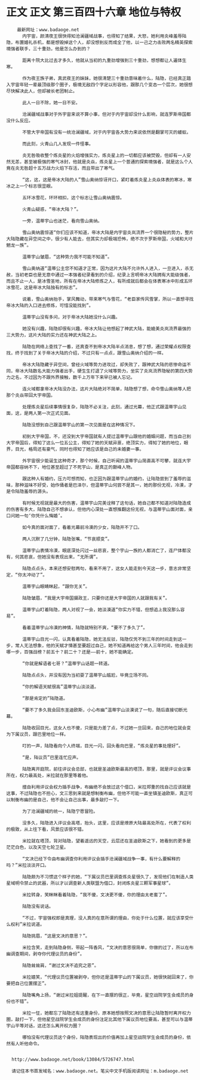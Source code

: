 # 正文 正文 第三百四十六章 地位与特权
        最新网址：www.badaoge.net
          内宇宙，颜清夜王很快得知沧澜疆域战事，也得知了结果，大怒，她利用炎峰羞辱陆隐，布置婚礼杀机，都是想毁掉这个人，却没想到反而成全了他，以一己之力击败两名精英探索境强者联手，三十重劲，他是怎么办到的？
      
          距离十院大比过去才多久，他就从当初的九重劲增强到三十重劲，想想都让人遍体生寒。
      
          作为夜王族子弟，真武夜王的妹妹，她很清楚三十重劲意味着什么，陆隐，已经真正踏入宇宙年轻一辈最顶级那个圈子，极境无敌四个字足以形容他，跟那几个变态一个层次，她很想尽快解决此人，但却被长老团制止。
      
          此人一日不除，她一日不安。
      
          沧澜疆域战事对于外宇宙来说不算小事，但对于内宇宙却没什么影响，就连罗斯帝国都没什么反应。
      
          不管大宇帝国有没有一统沧澜疆域，对于内宇宙各大势力来说依然是翻掌可灭的蝼蚁。
      
          而此刻，火青山几人发现一件怪事。
      
          炎无咎吸收整个炼炎星的火焰增强实力，炼炎星上的一切都应该被焚毁，但却有一人安然无恙，甚至被极强的寒气冰封，他就是炎焱，炼炎星上一个普通的探索境强者，就是这么个人竟在炎无咎超十五万战力火焰下存活，而且带出了寒气。
      
          “这，这，这是帝冰大陆的人”雪山奥纳惊讶开口，紧盯着炼炎星上炎焱体表的寒冰，寒冰之上一个标志很显眼。
      
          五环冰雪花，环环相扣，这个标志让雪山奥纳震惊。
      
          火青山疑惑，“帝冰大陆？”。
      
          一旁，温蒂宇山也迷茫，看向雪山奥纳。
      
          雪山奥纳震惊道“你们应该不知道，帝冰大陆是内宇宙炎岚流界一个很隐秘的势力，整片大陆隐藏在异空间之中，很少有人能去，但其实力却极端恐怖，绝不次于罗斯帝国，火域和大圩魍龙一族”。
      
          温蒂宇山皱眉，“这种势力我不可能不知道”。
      
          雪山奥纳道“温蒂公主您不知道才正常，因为这片大陆不允许外人进入，一旦进入，杀无赦，当初老臣也是无意中通过一本强者纪录看到的介绍，纪录上言明帝冰大陆拥有大能级强者，而且不止一人，是冰雪圣地，所有在帝冰大陆修炼之人，有所成就后都会在体表寒冰中形成五环冰雪花，这是帝冰大陆独有的标志”。
      
          说着，雪山奥纳抬手，掌风舞动，带来寒气与雪花，“老臣家传风雪掌，所以一直想寻找帝冰大陆的入口进去修炼，可惜没能找到”。
      
          温蒂宇山没有多问，对于帝冰大陆她没什么兴趣。
      
          她没有兴趣，陆隐却很有兴趣，帝冰大陆让他想起了神武大陆，能媲美炎岚流界最强的三大势力，这片大陆的实力还在神武大陆之上。
      
          陆隐在网络上查找了一番，还真查不到帝冰大陆半点消息，想了想，通过荣耀点权限查找，终于找到了关于帝冰大陆的介绍，不过只有一点点，跟雪山奥纳介绍的一样。
      
          帝冰大陆隐藏于异空间，曾经火域等势力进攻过，却失败了，跟神武大陆的悲惨命运不同，帝冰大陆数名大能力强者出手，硬生生打退了火域等势力，坐实了炎岚流界隐秘的第四大势力之名，不过因为不跟外界接触，数千上万年下来早已被人忘记。
      
          连火域都拿帝冰大陆没办法，这片大陆绝对不简单，陆隐想了想，命令雪山奥纳等人把那个炎焱带回大宇帝国。
      
          处理炼炎星后续事情很复杂，陆隐不必关注，此刻，通过光幕，他正式跟温蒂宇山见面，这，是两人第一次正式见面。
      
          陆隐没想到自己跟温蒂宇山的第一次见面是在这种情况下。
      
          初到大宇帝国，不，还没到大宇帝国就有人提过温蒂宇山跟他的婚姻问题，而当自己到大宇帝国后，得知了这么一位五公主，得知了她的天赋异禀，绝顶实力，得知了她的地位，眼界，目光，格局还有豪气，同时也得知了她应该是自己的未婚妻一事。
      
          外宇宙很少能诞生这种奇才，那个时候，自己听闻的温蒂宇山简直高不可攀，就连大宇帝国都容纳不下，地位甚至超过了不死宇山，是真正的巅峰人物。
      
          跟这种人有婚约，压力可想而知，也正因为跟温蒂宇山的婚约，让陆隐尝到了羞辱的滋味，那种滋味不好受，始作俑者是巴泽尔，但温蒂宇山何尝不是其一，她的那份无视，冷漠，才是令陆隐羞辱的源头。
      
          有时候无视就是最大的伤害，温蒂宇山完美诠释了这句话，她自己都不知道对陆隐造成的伤害有多大，陆隐自己不想承认，但他内心深处一直想推翻这份无视，与温蒂宇山面对面，亲口问她一句‘你凭什么悔婚’。
      
          如今真的面对面了，看着光幕前冷漠的少女，陆隐开不了口。
      
          两人沉默了几分钟，陆隐张嘴，“节哀顺变”。
      
          温蒂宇山表情冷漠，眼底深处闪过一丝悲哀，整个宇山一族的人都消亡了，连尸体都没有，何其悲哀，但她没有表现出来，“无所谓”。
      
          陆隐点点头，本来还想安慰两句，看来不用了，这女人能走到今天这一步，意志非常坚定，“你太冲动了”。
      
          温蒂宇山眼睛眯起，“跟你无关”。
      
          陆隐皱眉，“我是大宇帝国摄政王，只要你还是大宇帝国的人就跟我有关”。
      
          温蒂宇山盯着陆隐，两人对视了一会，她淡漠道“你实力不错，但想追上我没那么容易”。
      
          看着温蒂宇山冷漠的神情，陆隐就特别不爽，“要不了多久了”。
      
          温蒂宇山目光一闪，认真看着陆隐，她无法反驳，陆隐仅凭不到三年的时间走到这一步，常人无法想象，他的天赋才情甚至要超过自己，她不知道再给这个男人三年时间，他会走到哪一步，百强战榜？前五十？前二十？还是——前十，她不能确定。
      
          “你就是解语者七哥？”温蒂宇山话题一转道。
      
          陆隐点点头，并没有因为当初耍了温蒂宇山尴尬，毕竟立场不同。
      
          “你的解语天赋很高”温蒂宇山淡淡道。
      
          “那是肯定的”陆隐道。
      
          “要不了多久我会回东圣迪欧斯，小心布幽”温蒂宇山淡漠说了一句，随后直接切断光幕。
      
          陆隐收回目光，这女人也不傻，只是能力差了点，不过她一旦回来，自己的地位就会变为下属议员，跟巴里地位一样。
      
          叮的一声，陆隐看向个人终端，目光一闪，回头看向巴里，“炼炎星的事处理好”。
      
          “是，陆议员”巴里连忙应声。
      
          陆隐离开庭院，前往评议会总部，也就是圣迪欧斯最高的塔顶，那里，就是评议会议事所在，权力最高处，米拉就在那里等着他。
      
          擅自利用评议会权力插手战争，布幽绝不会放过这个借口，米拉郑重的找自己应该就是这事，不过陆隐也不担心，文三思到来就是想制衡布幽，但他不可能一直坐镇圣迪欧斯，真正可以制衡布幽的是自己，他不会让自己出事，最多敲打一下。
      
          为了沧澜疆域的统一，陆隐宁愿冒险。
      
          没多久，陆隐进入评议会高塔，抬头，这里，应该是燎原大陆最高处所在，代表了权利的极致，从上往下看，风景应该很不错。
      
          米拉就在塔顶，背对陆隐，望着遥远的天空，云层还在圣迪欧斯之下，她看到的更多是茫茫白色，以及天空七轮卫星。
      
          “文决已经下令由布幽调查你利用评议会插手沧澜疆域战争一事，有什么要解释的吗？”米拉淡淡开口。
      
          陆隐颇为不习惯这个样子的她，“下属议员巴里调查炼炎星很久了，发现他们在制造人类星域明令禁止的武器，所以才以调查新人类联盟为借口，封闭炼炎星三颗军事星球”。
      
          米拉转身，笑眯眯看着陆隐，“我不傻，文决更不傻，你的理由太老套了”。
      
          陆隐没有说话。
      
          “不过，宇宙强权即是真理，没人真的在意所谓的理由，你处于什么位置，就应该享受什么权利”米拉说道。
      
          陆隐挑眉，“这是文决的意思？”。
      
          米拉含笑，走到陆隐身侧，带起一阵香风，“文决的意思很简单，你做的过了，所以在布幽调查期间，剥夺你代理议员的身份”。
      
          陆隐耸耸肩，“谢过文决不追究之恩”。
      
          米拉嬉笑，“代理议员位置被剥夺，但你还是温蒂宇山的下属议员，她很快就回来了，你要把自己位置摆正”。
      
          陆隐嘴角上扬，“谢过米拉姐提醒，在下一直摆的很正，毕竟，星空战院学生会成员的身份也不错”。
      
          米拉一怔，她都忘了陆隐还有这重身份，原本她想按照文决的意思让陆隐暂时离开权力圈，敲打一下，但他星空战院学生会成员的身份注定比其他下属议员地位要高，甚至可以与温蒂宇山平等对话，这还怎么离开权力圈？
      
          哪怕没有代理议员这个身份，陆隐表现出的价值再加上星空战院学生会成员的身份，依然有人听他命令。
      
      
      http://www.badaoge.net/book/13084/5726747.html
      
      请记住本书首发域名：www.badaoge.net。笔尖中文手机版阅读网址：m.badaoge.net